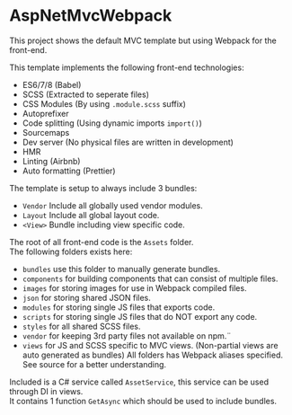 # AspNetMvcWebpack

This project shows the default MVC template but using Webpack for the front-end.

This template implements the following front-end technologies:
* ES6/7/8 (Babel)
* SCSS (Extracted to seperate files)
* CSS Modules (By using ```.module.scss``` suffix)
* Autoprefixer
* Code splitting (Using dynamic imports ```import()```)
* Sourcemaps
* Dev server (No physical files are written in development)
* HMR
* Linting (Airbnb)
* Auto formatting (Prettier)

The template is setup to always include 3 bundles:
* ```Vendor``` Include all globally used vendor modules.
* ```Layout``` Include all global layout code.
* ```<View>``` Bundle including view specific code.

The root of all front-end code is the ```Assets``` folder.  
The following folders exists here:
* ```bundles``` use this folder to manually generate bundles.
* ```components``` for building components that can consist of multiple files.
* ```images``` for storing images for use in Webpack compiled files.
* ```json``` for storing shared JSON files.
* ```modules``` for storing single JS files that exports code.
* ```scripts``` for storing single JS files that do NOT export any code.
* ```styles``` for all shared SCSS files.
* ```vendor``` for keeping 3rd party files not available on npm.¨
* ```views``` for JS and SCSS specific to MVC views. (Non-partial views are auto generated as bundles)
All folders has Webpack aliases specified. See source for a better understanding.

Included is a C# service called ```AssetService```, this service can be used through DI in views.  
It contains 1 function ```GetAsync``` which should be used to include bundles.
